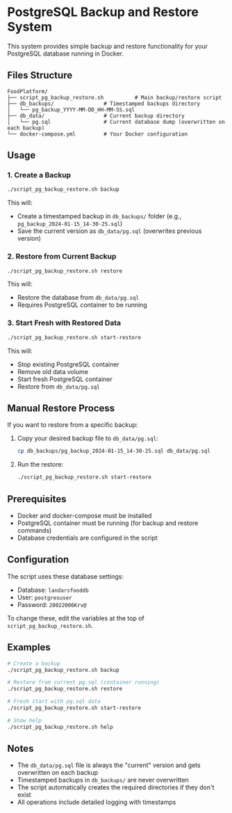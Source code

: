 # PostgreSQL Backup and Restore System

This system provides simple backup and restore functionality for your PostgreSQL database running in Docker.

## Files Structure

```
FoodPlatform/
├── script_pg_backup_restore.sh          # Main backup/restore script
├── db_backups/                # Timestamped backups directory
│   └── pg_backup_YYYY-MM-DD_HH-MM-SS.sql
├── db_data/                   # Current backup directory
│   └── pg.sql                 # Current database dump (overwritten on each backup)
└── docker-compose.yml         # Your Docker configuration
```

## Usage

### 1. Create a Backup

```bash
./script_pg_backup_restore.sh backup
```

This will:

- Create a timestamped backup in `db_backups/` folder (e.g., `pg_backup_2024-01-15_14-30-25.sql`)
- Save the current version as `db_data/pg.sql` (overwrites previous version)

### 2. Restore from Current Backup

```bash
./script_pg_backup_restore.sh restore
```

This will:

- Restore the database from `db_data/pg.sql`
- Requires PostgreSQL container to be running

### 3. Start Fresh with Restored Data

```bash
./script_pg_backup_restore.sh start-restore
```

This will:

- Stop existing PostgreSQL container
- Remove old data volume
- Start fresh PostgreSQL container
- Restore from `db_data/pg.sql`

## Manual Restore Process

If you want to restore from a specific backup:

1. Copy your desired backup file to `db_data/pg.sql`:

   ```bash
   cp db_backups/pg_backup_2024-01-15_14-30-25.sql db_data/pg.sql
   ```

2. Run the restore:
   ```bash
   ./script_pg_backup_restore.sh start-restore
   ```

## Prerequisites

- Docker and docker-compose must be installed
- PostgreSQL container must be running (for backup and restore commands)
- Database credentials are configured in the script

## Configuration

The script uses these database settings:

- Database: `landarsfooddb`
- User: `postgresuser`
- Password: `20022006Krv@`

To change these, edit the variables at the top of `script_pg_backup_restore.sh`.

## Examples

```bash
# Create a backup
./script_pg_backup_restore.sh backup

# Restore from current pg.sql (container running)
./script_pg_backup_restore.sh restore

# Fresh start with pg.sql data
./script_pg_backup_restore.sh start-restore

# Show help
./script_pg_backup_restore.sh help
```

## Notes

- The `db_data/pg.sql` file is always the "current" version and gets overwritten on each backup
- Timestamped backups in `db_backups/` are never overwritten
- The script automatically creates the required directories if they don't exist
- All operations include detailed logging with timestamps

